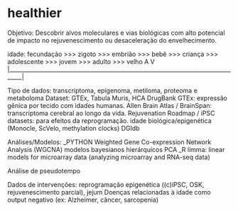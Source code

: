 # healthier

Objetivo:
Descobrir alvos moleculares e vias biológicas com alto potencial de impacto no rejuvenescimento ou desaceleração do envelhecimento.

idade: fecundação >>> zigoto >>> embrião >>> bebê >>> criança >>> adolescente >>> jovem >>> adulto >>> velho
           A                                                                                   V
           |___________________________________________________________________________________|

Tipo de dados: transcriptoma, epigenoma, metiloma, proteoma e metaboloma
Dataset: 
GTEx, Tabula Muris, HCA
DrugBank
GTEx: expressão gênica por tecido com idades humanas.
Allen Brain Atlas / BrainSpan: transcriptoma cerebral ao longo da vida.
Rejuvenation Roadmap / iPSC datasets: para efeitos da reprogramação.
idade biológica/epigenética (Monocle, ScVelo, methylation clocks)
DGIdb

Análises/Modelos:
_PYTHON
Weighted Gene Co-expression Network Analysis (WGCNA)
modelos bayesianos hierárquicos
PCA 
_R
limma: linear models for microarray data (analyzing microarray and RNA-seq data)

Análise de pseudotempo

Dados de intervenções: reprogramação epigenética ((c)iPSC, OSK, rejuvenescimento parcial), jejum
Doenças relacionadas à idade como output negativo (ex: Alzheimer, câncer, sarcopenia)
